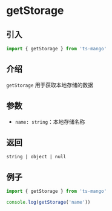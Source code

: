 # getStorage

## 引入

```ts
import { getStorage } from 'ts-mango'
```

## 介绍

`getStorage` 用于获取本地存储的数据

## 参数

- `name: string`：本地存储名称

## 返回

`string | object | null`

## 例子

```ts
import { getStorage } from 'ts-mango'

console.log(getStorage('name'))
```
